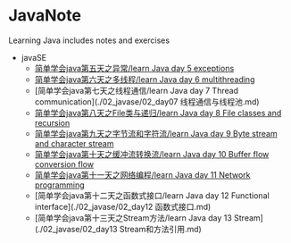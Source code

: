 # JavaNote
Learning Java includes notes and exercises

* javaSE
  * [简单学会java第五天之异常/learn Java day 5 exceptions](./02_javase/02_day05Exception.md)
  * [简单学会java第六天之多线程/learn Java day 6 multithreading](./02_javase/02_day06多线程与同步.md)
  * [简单学会java第七天之线程通信/learn Java day 7 Thread communication](./02_javase/02_day07 线程通信与线程池.md)
  * [简单学会java第八天之File类与递归/learn Java day 8 File classes and recursion](./02_javase/02_day08File类与递归.md)
  * [简单学会java第九天之字节流和字符流/learn Java day 9 Byte stream and character stream](./02_javase/02_day09字节流和字符流.md)
  * [简单学会java第十天之缓冲流转换流/learn Java day 10 Buffer flow conversion flow](./02_javase/02_day10缓冲流转换流序列化.md)
  * [简单学会java第十一天之网络编程/learn Java day 11 Network programming](./02_javase/02_day11网络编程.md)
  * [简单学会java第十二天之函数式接口/learn Java day 12 Functional interface](./02_javase/02_day12 函数式接口.md)
  * [简单学会java第十三天之Stream方法/learn Java day 13 Stream](./02_javase/02_day13 Stream和方法引用.md)
